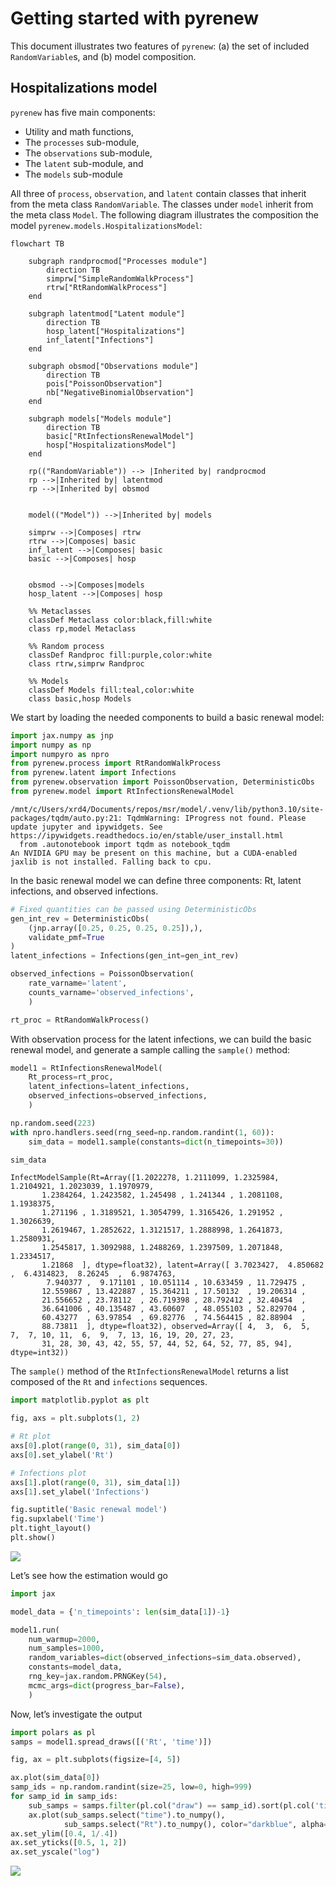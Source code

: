# Getting started with pyrenew


This document illustrates two features of `pyrenew`: (a) the set of
included `RandomVariable`s, and (b) model composition.

## Hospitalizations model

`pyrenew` has five main components:

- Utility and math functions,
- The `processes` sub-module,
- The `observations` sub-module,
- The `latent` sub-module, and
- The `models` sub-module

All three of `process`, `observation`, and `latent` contain classes that
inherit from the meta class `RandomVariable`. The classes under `model`
inherit from the meta class `Model`. The following diagram illustrates
the composition the model `pyrenew.models.HospitalizationsModel`:

``` mermaid
flowchart TB

    subgraph randprocmod["Processes module"]
        direction TB
        simprw["SimpleRandomWalkProcess"]
        rtrw["RtRandomWalkProcess"]
    end

    subgraph latentmod["Latent module"]
        direction TB
        hosp_latent["Hospitalizations"]
        inf_latent["Infections"]
    end

    subgraph obsmod["Observations module"]
        direction TB
        pois["PoissonObservation"]
        nb["NegativeBinomialObservation"]
    end

    subgraph models["Models module"]
        direction TB
        basic["RtInfectionsRenewalModel"]
        hosp["HospitalizationsModel"]
    end

    rp(("RandomVariable")) --> |Inherited by| randprocmod
    rp -->|Inherited by| latentmod
    rp -->|Inherited by| obsmod


    model(("Model")) -->|Inherited by| models

    simprw -->|Composes| rtrw
    rtrw -->|Composes| basic
    inf_latent -->|Composes| basic
    basic -->|Composes| hosp


    obsmod -->|Composes|models
    hosp_latent -->|Composes| hosp

    %% Metaclasses
    classDef Metaclass color:black,fill:white
    class rp,model Metaclass

    %% Random process
    classDef Randproc fill:purple,color:white
    class rtrw,simprw Randproc

    %% Models
    classDef Models fill:teal,color:white
    class basic,hosp Models
```

We start by loading the needed components to build a basic renewal
model:

``` python
import jax.numpy as jnp
import numpy as np
import numpyro as npro
from pyrenew.process import RtRandomWalkProcess
from pyrenew.latent import Infections
from pyrenew.observation import PoissonObservation, DeterministicObs
from pyrenew.model import RtInfectionsRenewalModel
```

    /mnt/c/Users/xrd4/Documents/repos/msr/model/.venv/lib/python3.10/site-packages/tqdm/auto.py:21: TqdmWarning: IProgress not found. Please update jupyter and ipywidgets. See https://ipywidgets.readthedocs.io/en/stable/user_install.html
      from .autonotebook import tqdm as notebook_tqdm
    An NVIDIA GPU may be present on this machine, but a CUDA-enabled jaxlib is not installed. Falling back to cpu.

In the basic renewal model we can define three components: Rt, latent
infections, and observed infections.

``` python
# Fixed quantities can be passed using DeterministicObs
gen_int_rev = DeterministicObs(
    (jnp.array([0.25, 0.25, 0.25, 0.25]),),
    validate_pmf=True
)
latent_infections = Infections(gen_int=gen_int_rev)

observed_infections = PoissonObservation(
    rate_varname='latent',
    counts_varname='observed_infections',
    )

rt_proc = RtRandomWalkProcess()
```

With observation process for the latent infections, we can build the
basic renewal model, and generate a sample calling the `sample()`
method:

``` python
model1 = RtInfectionsRenewalModel(
    Rt_process=rt_proc,
    latent_infections=latent_infections,
    observed_infections=observed_infections,
    )

np.random.seed(223)
with npro.handlers.seed(rng_seed=np.random.randint(1, 60)):
    sim_data = model1.sample(constants=dict(n_timepoints=30))

sim_data
```

    InfectModelSample(Rt=Array([1.2022278, 1.2111099, 1.2325984, 1.2104921, 1.2023039, 1.1970979,
           1.2384264, 1.2423582, 1.245498 , 1.241344 , 1.2081108, 1.1938375,
           1.271196 , 1.3189521, 1.3054799, 1.3165426, 1.291952 , 1.3026639,
           1.2619467, 1.2852622, 1.3121517, 1.2888998, 1.2641873, 1.2580931,
           1.2545817, 1.3092988, 1.2488269, 1.2397509, 1.2071848, 1.2334517,
           1.21868  ], dtype=float32), latent=Array([ 3.7023427,  4.850682 ,  6.4314823,  8.26245  ,  6.9874763,
            7.940377 ,  9.171101 , 10.051114 , 10.633459 , 11.729475 ,
           12.559867 , 13.422887 , 15.364211 , 17.50132  , 19.206314 ,
           21.556652 , 23.78112  , 26.719398 , 28.792412 , 32.40454  ,
           36.641006 , 40.135487 , 43.60607  , 48.055103 , 52.829704 ,
           60.43277  , 63.97854  , 69.82776  , 74.564415 , 82.88904  ,
           88.73811  ], dtype=float32), observed=Array([ 4,  3,  6,  5,  7,  7, 10, 11,  6,  9,  7, 13, 16, 19, 20, 27, 23,
           31, 28, 30, 43, 42, 55, 57, 44, 52, 64, 52, 77, 85, 94],      dtype=int32))

The `sample()` method of the `RtInfectionsRenewalModel` returns a list
composed of the `Rt` and `infections` sequences.

``` python
import matplotlib.pyplot as plt

fig, axs = plt.subplots(1, 2)

# Rt plot
axs[0].plot(range(0, 31), sim_data[0])
axs[0].set_ylabel('Rt')

# Infections plot
axs[1].plot(range(0, 31), sim_data[1])
axs[1].set_ylabel('Infections')

fig.suptitle('Basic renewal model')
fig.supxlabel('Time')
plt.tight_layout()
plt.show()
```

<img
src="getting-started_files/figure-commonmark/basic-fig-output-1.png"
id="basic-fig" />

Let’s see how the estimation would go

``` python
import jax

model_data = {'n_timepoints': len(sim_data[1])-1}

model1.run(
    num_warmup=2000,
    num_samples=1000,
    random_variables=dict(observed_infections=sim_data.observed),
    constants=model_data,
    rng_key=jax.random.PRNGKey(54),
    mcmc_args=dict(progress_bar=False),
    )
```

Now, let’s investigate the output

``` python
import polars as pl
samps = model1.spread_draws([('Rt', 'time')])

fig, ax = plt.subplots(figsize=[4, 5])

ax.plot(sim_data[0])
samp_ids = np.random.randint(size=25, low=0, high=999)
for samp_id in samp_ids:
    sub_samps = samps.filter(pl.col("draw") == samp_id).sort(pl.col('time'))
    ax.plot(sub_samps.select("time").to_numpy(),
            sub_samps.select("Rt").to_numpy(), color="darkblue", alpha=0.1)
ax.set_ylim([0.4, 1/.4])
ax.set_yticks([0.5, 1, 2])
ax.set_yscale("log")
```

<img
src="getting-started_files/figure-commonmark/output-rt-output-1.png"
id="output-rt" />
